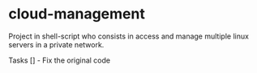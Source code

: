 # cloud-management
Project in shell-script who consists in access and manage multiple linux servers in a private network.

Tasks
[] - Fix the original code
